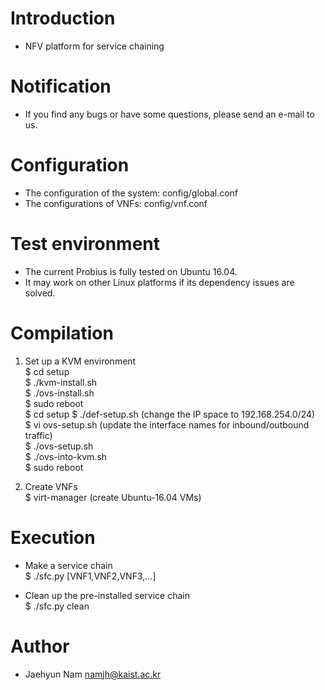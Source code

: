 # Introduction
- NFV platform for service chaining  

# Notification
- If you find any bugs or have some questions, please send an e-mail to us.  

# Configuration
- The configuration of the system: config/global.conf  
- The configurations of VNFs: config/vnf.conf  

# Test environment
- The current Probius is fully tested on Ubuntu 16.04.  
- It may work on other Linux platforms if its dependency issues are solved.  

# Compilation
1. Set up a KVM environment  
$ cd setup   
$ ./kvm-install.sh  
$ ./ovs-install.sh  
$ sudo reboot  
$ cd setup
$ ./def-setup.sh  (change the IP space to 192.168.254.0/24)  
$ vi ovs-setup.sh  (update the interface names for inbound/outbound traffic)  
$ ./ovs-setup.sh  
$ ./ovs-into-kvm.sh  
$ sudo reboot

2. Create VNFs  
$ virt-manager (create Ubuntu-16.04 VMs)  

# Execution
- Make a service chain  
$ ./sfc.py [VNF1,VNF2,VNF3,...]  

- Clean up the pre-installed service chain  
$ ./sfc.py clean  

# Author
- Jaehyun Nam <namjh@kaist.ac.kr>  
